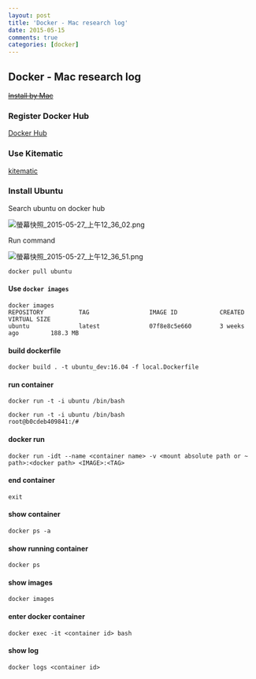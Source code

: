```yaml
---
layout: post
title: 'Docker - Mac research log'
date: 2015-05-15
comments: true
categories: [docker]
---
```

## Docker - Mac research log

~~[Install by Mac](http://docs.docker.com/installation/mac/)~~

### Register Docker Hub

[Docker Hub](https://hub.docker.com/)

### Use Kitematic

[kitematic](https://kitematic.com/)

### Install Ubuntu

Search ubuntu on docker hub

![螢幕快照_2015-05-27_上午12_36_02.png](http://user-image.logdown.io/user/3170/blog/3202/post/276146/Ff44CHSxS5qn7co6RsdJ_%E8%9E%A2%E5%B9%95%E5%BF%AB%E7%85%A7_2015-05-27_%E4%B8%8A%E5%8D%8812_36_02.png)

Run command

![螢幕快照_2015-05-27_上午12_36_51.png](http://user-image.logdown.io/user/3170/blog/3202/post/276146/qDNHEI6YQcS9QbfQsbio_%E8%9E%A2%E5%B9%95%E5%BF%AB%E7%85%A7_2015-05-27_%E4%B8%8A%E5%8D%8812_36_51.png)

```shell
docker pull ubuntu
```

#### Use `docker images`

```shell
docker images
REPOSITORY          TAG                 IMAGE ID            CREATED             VIRTUAL SIZE
ubuntu              latest              07f8e8c5e660        3 weeks ago         188.3 MB
```

#### build dockerfile

```shell
docker build . -t ubuntu_dev:16.04 -f local.Dockerfile
```

#### run container

`docker run -t -i ubuntu /bin/bash`

```shell
docker run -t -i ubuntu /bin/bash
root@b0cdeb409841:/#
```

#### docker run

```shell
docker run -idt --name <container name> -v <mount absolute path or ~ path>:<docker path> <IMAGE>:<TAG>
```

#### end container

```shell
exit
```

#### show container

`docker ps -a`

#### show running container

`docker ps`

#### show images

`docker images`

#### enter docker container

`docker exec -it <container id> bash`

#### show log

`docker logs <container id>`
